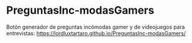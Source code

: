 # PreguntasInc-modasGamers

Botón generador de preguntas incómodas gamer y de videojuegos para entrevistas: https://lordluxtartaro.github.io/PreguntasInc-modasGamers/
